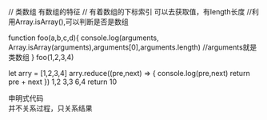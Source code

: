 // 类数组 有数组的特征
// 有着数组的下标索引 可以去获取值，有length长度
//利用Array.isArray(),可以判断是否是数组

function foo(a,b,c,d){
    console.log(arguments,
    Array.isArray(arguments),arguments[0],arguments.length) //arguments就是类数组
}
foo(1,2,3,4)


let arry = [1,2,3,4]
arry.reduce((pre,next) => {
    console.log(pre,next)
    return pre + next
})
1,2  3,3  6,4  return 10

申明式代码  
并不关系过程，只关系结果